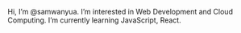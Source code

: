  Hi, I’m @samwanyua.
 I’m interested in Web Development and Cloud Computing.
 I’m currently learning JavaScript, React.


<!---
samwanyua/samwanyua is a ✨ special ✨ repository because its `README.md` (this file) appears on your GitHub profile.
You can click the Preview link to take a look at your changes.
--->
